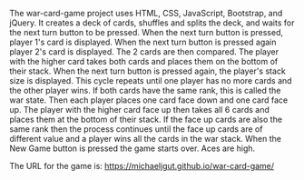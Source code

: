 The war-card-game project uses HTML, CSS, JavaScript, Bootstrap, and jQuery. It creates a deck of cards, shuffles and splits the deck, and waits for the next turn button to be pressed. When the next turn button is pressed, player 1's card is displayed. When the next turn button is pressed again player 2's card is displayed. The 2 cards  are then compared. The player with the higher card takes both cards and places them on the bottom of their stack. When the next turn button is pressed again, the player's stack size is displayed. This cycle repeats until one player has no more cards and the other player wins. If both cards have the same rank, this is called the war state. Then each player places one card face down and one card face up. The player with the higher card face up then takes all 6 cards and places them at the bottom of their stack. If the face up cards are also the same rank then the process continues until the face up cards are of different value and a player wins all the cards in the war stack. When the New Game button is pressed the game starts over. Aces are high.

The URL for the game is: https://michaeljgut.github.io/war-card-game/
